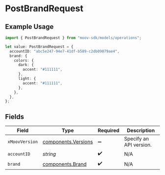 # PostBrandRequest

## Example Usage

```typescript
import { PostBrandRequest } from "moov-sdk/models/operations";

let value: PostBrandRequest = {
  accountID: "abc5e247-94e7-41df-b589-c2db09079ae4",
  brand: {
    colors: {
      dark: {
        accent: "#111111",
      },
      light: {
        accent: "#111111",
      },
    },
  },
};
```

## Fields

| Field                                                      | Type                                                       | Required                                                   | Description                                                |
| ---------------------------------------------------------- | ---------------------------------------------------------- | ---------------------------------------------------------- | ---------------------------------------------------------- |
| `xMoovVersion`                                             | [components.Versions](../../models/components/versions.md) | :heavy_minus_sign:                                         | Specify an API version.                                    |
| `accountID`                                                | *string*                                                   | :heavy_check_mark:                                         | N/A                                                        |
| `brand`                                                    | [components.Brand](../../models/components/brand.md)       | :heavy_check_mark:                                         | N/A                                                        |